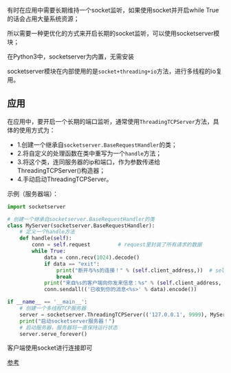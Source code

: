 有时在应用中需要长期维持一个socket监听，如果使用socket并开启while True的话会占用大量系统资源；

所以需要一种更优化的方式来开启长期的socket监听，可以使用socketserver模块；

在Python3中，socketserver为内置，无需安装

socketserver模块在内部使用的是`socket+threading+io`方法，进行多线程的io复用。

## 应用

在应用中，要开启一个长期的端口监听，通常使用`ThreadingTCPServer`方法，具体的使用方式为：

- 1.创建一个继承自`socketserver.BaseRequestHandler`的类；
- 2.将自定义的处理函数在类中重写为一个`handle`方法；
- 3.将这个类，连同服务器的ip和端口，作为参数传递给ThreadingTCPServer()构造器；
- 4.手动启动ThreadingTCPServer。

示例（服务器端）：
```python
import socketserver

# 创建一个继承自socketserver.BaseRequestHandler的类
class MyServer(socketserver.BaseRequestHandler):
    # 定义一个handle方法
    def handle(self):
        conn = self.request         # request里封装了所有请求的数据
        while True:
            data = conn.recv(1024).decode()
            if data == "exit":
                print("断开与%s的连接！" % (self.client_address,))  # self.client_address为客户端的ip地址和端口
                break
            print("来自%s的客户端向你发来信息：%s" % (self.client_address, data))
            conn.sendall(('已收到你的消息<%s>' % data).encode())

if __name__ == '__main__':
    # 创建一个多线程TCP服务器
    server = socketserver.ThreadingTCPServer(('127.0.0.1', 9999), MyServer)  # 注意这个调用方法
    print("启动socketserver服务器！")
    # 启动服务器，服务器将一直保持运行状态
    server.serve_forever()
```

客户端使用socket进行连接即可

[参考](http://www.liujiangblog.com/course/python/77)

